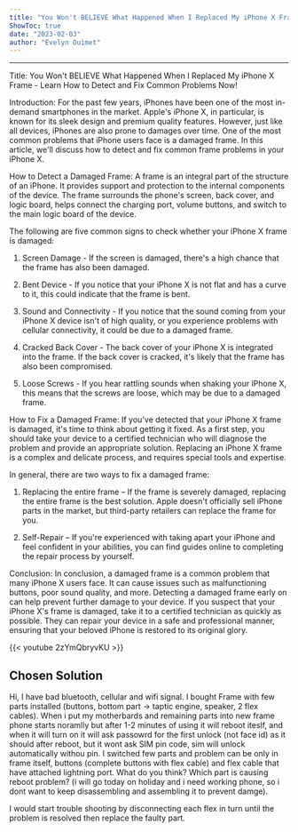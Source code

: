 ```yaml
---
title: "You Won't BELIEVE What Happened When I Replaced My iPhone X Frame - Learn How to Detect and Fix Common Problems Now!"
ShowToc: true 
date: "2023-02-03"
author: "Evelyn Ouimet"
---
```

*****
Title: You Won't BELIEVE What Happened When I Replaced My iPhone X Frame - Learn How to Detect and Fix Common Problems Now!

Introduction:
For the past few years, iPhones have been one of the most in-demand smartphones in the market. Apple's iPhone X, in particular, is known for its sleek design and premium quality features. However, just like all devices, iPhones are also prone to damages over time. One of the most common problems that iPhone users face is a damaged frame. In this article, we'll discuss how to detect and fix common frame problems in your iPhone X.

How to Detect a Damaged Frame:
A frame is an integral part of the structure of an iPhone. It provides support and protection to the internal components of the device. The frame surrounds the phone's screen, back cover, and logic board, helps connect the charging port, volume buttons, and switch to the main logic board of the device.

The following are five common signs to check whether your iPhone X frame is damaged:

1. Screen Damage - If the screen is damaged, there's a high chance that the frame has also been damaged.

2. Bent Device - If you notice that your iPhone X is not flat and has a curve to it, this could indicate that the frame is bent.

3. Sound and Connectivity - If you notice that the sound coming from your iPhone X device isn't of high quality, or you experience problems with cellular connectivity, it could be due to a damaged frame.

4. Cracked Back Cover - The back cover of your iPhone X is integrated into the frame. If the back cover is cracked, it's likely that the frame has also been compromised.

5. Loose Screws - If you hear rattling sounds when shaking your iPhone X, this means that the screws are loose, which may be due to a damaged frame.

How to Fix a Damaged Frame:
If you've detected that your iPhone X frame is damaged, it's time to think about getting it fixed. As a first step, you should take your device to a certified technician who will diagnose the problem and provide an appropriate solution. Replacing an iPhone X frame is a complex and delicate process, and requires special tools and expertise.

In general, there are two ways to fix a damaged frame:

1. Replacing the entire frame – If the frame is severely damaged, replacing the entire frame is the best solution. Apple doesn't officially sell iPhone parts in the market, but third-party retailers can replace the frame for you.

2. Self-Repair – If you're experienced with taking apart your iPhone and feel confident in your abilities, you can find guides online to completing the repair process by yourself.

Conclusion:
In conclusion, a damaged frame is a common problem that many iPhone X users face. It can cause issues such as malfunctioning buttons, poor sound quality, and more. Detecting a damaged frame early on can help prevent further damage to your device. If you suspect that your iPhone X's frame is damaged, take it to a certified technician as quickly as possible. They can repair your device in a safe and professional manner, ensuring that your beloved iPhone is restored to its original glory.

{{< youtube 2zYmQbryvKU >}} 



## Chosen Solution
 Hi, I have bad bluetooth, cellular and wifi signal. I bought Frame with few parts installed (buttons, bottom part -> taptic engine, speaker, 2 flex cables). When i put my motherbards and remaining parts into new frame phone starts noramlly but after 1-2 minutes of using it will reboot iteslf, and when it will turn on it will ask passowrd for the first unlock (not face id) as it should after reboot, but it wont ask SIM pin code, sim will unlock automatically withou pin. I switched few parts and problem can be only in frame itself, buttons (complete buttons with flex cable) and flex cable that have attached lightning port. What do you think? Which part is causing reboot problem? (i will go today on holiday and i need working phone, so i dont want to keep disassembling and assembling it to prevent damge).

 I would start trouble shooting by disconnecting each flex in turn until the problem is resolved then replace the faulty part.




